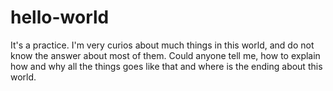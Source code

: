 # hello-world
It's a practice.
I'm very curios about much things in this world, 
and do not know the answer about most of them.
Could anyone tell me, how to explain how and why all the things goes like that and where is the ending about this world.
